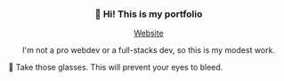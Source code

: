 <h3 align="center">👋 Hi! This is my portfolio</h3>
<p align="center">
  <a href="https://gael-lopes-da-silva.github.io/MyPortfolio/">Website</a>
</p>

<p align="center">
I'm not a pro webdev or a full-stacks dev, so this is my modest work.

🥽 Take those glasses. This will prevent your eyes to bleed.
</p>